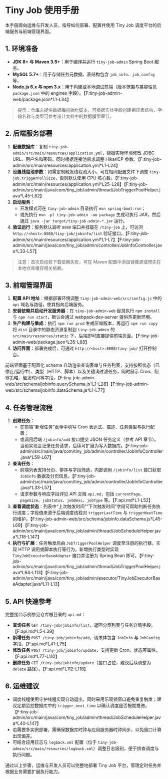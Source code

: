 # Tiny Job 使用手册

本手册面向运维与开发人员，指导如何部署、配置并使用 Tiny Job 调度平台的后端服务与前端管理界面。

## 1. 环境准备
- **JDK 8+ 与 Maven 3.5+**：用于编译并运行 `tiny-job-admin` Spring Boot 服务。
- **MySQL 5.7+**：用于存储任务元数据，表结构包含 `job_info`、`job_config` 等。
- **Node.js 6.x 与 npm 3.x**：用于构建或本地调试前端（版本范围与兼容性见 `package.json` 中的 engines 字段）。【F:tiny-job-admin-web/package.json†L1-L34】

> 提示：仓库未提供数据库初始化脚本，可根据实体字段创建相应表结构，字段名称与类型可参考设计文档中的数据模型章节。

## 2. 后端服务部署
1. **配置数据库**：复制 `tiny-job-admin/src/main/resources/application.yml`，根据实际环境修改 JDBC URL、用户名和密码，同时根据连接池需求调整 HikariCP 参数。【F:tiny-job-admin/src/main/resources/application.yml†L1-L24】
2. **设置线程池参数**：如需定制触发线程池大小，可在相同配置文件下调整 `tiny-job.triggerPollSize`，否则默认使用 CPU 核心数。【F:tiny-job-admin/src/main/resources/application.yml†L25-L28】【F:tiny-job-admin/src/main/java/com/tiny_job/admin/thread/JobTriggerPoolHelper.java†L45-L62】
3. **启动服务**：
   - 开发模式可在 `tiny-job-admin` 目录执行 `mvn spring-boot:run`；
   - 或先执行 `mvn -pl tiny-job-admin -am package` 生成可执行 JAR，然后通过 `java -jar target/tiny-job-admin-*.jar` 运行。
4. **验证运行**：服务默认监听 `8080` 端口并挂载在 `/tiny-job` 上，可访问 `http://<host>:8080/tiny-job/jobinfo/list` 验证接口。【F:tiny-job-admin/src/main/resources/application.yml†L1-L7】【F:tiny-job-admin/src/main/java/com/tiny_job/admin/controller/JobInfoController.java†L33-L57】

> 注意：首次启动若下载依赖失败，可在 Maven 配置中添加镜像源或预先在本地仓库缓存相关依赖。

## 3. 前端管理界面
1. **配置 API 地址**：根据部署环境调整 `tiny-job-admin-web/src/config.js` 中的 `api` 域名与路径，使其指向后端服务。
2. **安装依赖并启动开发服务器**：在 `tiny-job-admin-web` 目录执行 `npm install` 与 `npm run start`，默认会通过 webpack-dev-server 提供热更新环境。
3. **生产构建与集成**：执行 `npm run prod` 生成压缩版本，再运行 `npm run copy` 将 `dist` 目录中的静态资源复制到 `tiny-job-admin` 的 `src/main/resources/static` 下，后端即可直接提供前端页面。【F:tiny-job-admin-web/package.json†L35-L68】
4. **访问界面**：部署完成后，可通过 `http://<host>:8080/tiny-job/` 打开控制台。

前端界面基于配置化 schema 自动渲染查询表单与任务列表，支持按照状态（已停止/运行中）、类型（HTTP、脚本）以及关键词过滤任务，同时展示 Cron、阻塞策略、触发时间等字段。【F:tiny-job-admin-web/src/schema/jobinfo.querySchema.js†L1-L28】【F:tiny-job-admin-web/src/schema/jobinfo.dataSchema.js†L1-L77】

## 4. 任务管理流程
1. **创建任务**：
   - 在前端“新增任务”表单中填写 Cron 表达式、描述、任务类型与执行配置；
   - 或调用后端 `/jobinfo/add` 接口提交 JSON 任务定义（参考 API 章节）。当前实现会记录任务请求，后续可扩展为写入数据库。【F:tiny-job-admin/src/main/java/com/tiny_job/admin/controller/JobInfoController.java†L59-L67】
2. **查询任务**：
   - 前端列表支持分页、排序与字段筛选，内部调用 `/jobinfo/list` 接口获取 `JobInfo` 数据及分页信息。【F:tiny-job-admin/src/main/java/com/tiny_job/admin/controller/JobInfoController.java†L33-L57】
   - 请求参数与响应字段详见 API 文档 `api.md`，包括 `currentPage`、`pageSize`、`jobStatus`、`jobDesc`、`jobType` 等。【F:api.md†L1-L52】
3. **查看调度状态**：列表中“上次触发时间”“下次触发时间”字段可帮助判断任务执行进度；字段值来源于后端调度线程对 `triggerLastTime` 与 `triggerNextTime` 的维护。【F:tiny-job-admin-web/src/schema/jobinfo.dataSchema.js†L45-L69】【F:tiny-job-admin/src/main/java/com/tiny_job/admin/thread/JobScheduleHelper.java†L118-L147】
4. **执行与扩展**：任务触发后由 `JobTriggerPoolHelper` 调度至注册的执行器，实现 HTTP 调用或脚本执行等行为。新增执行类型时实现 `TinyJobExecutorBaseAdapter` 接口并注册为 Spring Bean 即可。【F:tiny-job-admin/src/main/java/com/tiny_job/admin/thread/JobTriggerPoolHelper.java†L64-L113】【F:tiny-job-admin/src/main/java/com/tiny_job/admin/executor/TinyJobExecutorBaseAdapter.java†L11-L13】

## 5. API 快速参考
完整接口示例参见仓库根目录的 `api.md`：
- **查询任务** `GET /tiny-job/jobinfo/list`，返回分页列表与任务详情字段。【F:api.md†L5-L39】
- **新增任务** `POST /tiny-job/jobinfo/add`，请求体包含 `JobInfo` 与 `JobConfig` 字段。【F:api.md†L41-L75】
- **修改任务** `POST /tiny-job/jobinfo/update`，支持更新 Cron、状态等属性。【F:api.md†L77-L110】
- **删除任务** `GET /tiny-job/jobinfo/update`（接口占位，建议后续调整为 `delete` 路径）。【F:api.md†L112-L118】

## 6. 运维建议
- 调度线程使用守护线程实现自动退出，同时采用乐观锁窗口避免重复触发；建议定期监控数据库中的 `trigger_next_time` 以确认调度是否按期推进。【F:tiny-job-admin/src/main/java/com/tiny_job/admin/thread/JobScheduleHelper.java†L40-L147】
- 若需要多实例部署，需确保数据库时钟与应用服务器时钟同步，以免窗口计算出现偏差。
- 可结合应用日志与 `logback.xml` 配置（位于 `tiny-job-admin/src/main/resources/logback.xml`）调整日志级别，便于排查调度与执行问题。

通过以上步骤，运维与开发人员可以完整地部署 Tiny Job 平台，管理定时任务并根据业务需要扩展执行能力。
